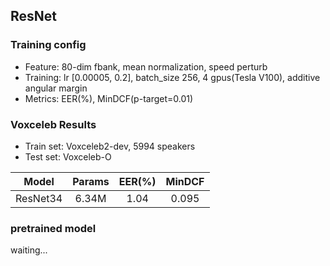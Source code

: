 ## ResNet

### Training config
- Feature: 80-dim fbank, mean normalization, speed perturb
- Training: lr [0.00005, 0.2], batch_size 256, 4 gpus(Tesla V100), additive angular margin
- Metrics: EER(%), MinDCF(p-target=0.01)

### Voxceleb Results
- Train set: Voxceleb2-dev, 5994 speakers
- Test set: Voxceleb-O

| Model | Params | EER(%) | MinDCF |
|:-----:|:------:|:------:|:------:|
| ResNet34 | 6.34M | 1.04 |  0.095 |

### pretrained model
waiting...


